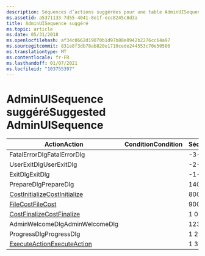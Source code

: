 ```yaml
---
description: Séquences d’actions suggérées pour une table AdminUISequence de base dans une base de données Windows Installer.
ms.assetid: a5371133-7d55-4041-8e1f-ecc8245c8d3a
title: AdminUISequence suggéré
ms.topic: article
ms.date: 05/31/2018
ms.openlocfilehash: af34c0662d19070b1d97b88e8942b2276cc64a97
ms.sourcegitcommit: 831e8f3db78ab820e1710cede244553c70e50500
ms.translationtype: MT
ms.contentlocale: fr-FR
ms.lasthandoff: 01/07/2021
ms.locfileid: "103755397"
---
```

# <a name="suggested-adminuisequence"></a><span data-ttu-id="9c5d5-103">AdminUISequence suggéré</span><span class="sxs-lookup"><span data-stu-id="9c5d5-103">Suggested AdminUISequence</span></span>



| <span data-ttu-id="9c5d5-104">Action</span><span class="sxs-lookup"><span data-stu-id="9c5d5-104">Action</span></span>                                      | <span data-ttu-id="9c5d5-105">Condition</span><span class="sxs-lookup"><span data-stu-id="9c5d5-105">Condition</span></span> | <span data-ttu-id="9c5d5-106">Séquence</span><span class="sxs-lookup"><span data-stu-id="9c5d5-106">Sequence</span></span> |
|---------------------------------------------|-----------|----------|
| <span data-ttu-id="9c5d5-107">FatalErrorDlg</span><span class="sxs-lookup"><span data-stu-id="9c5d5-107">FatalErrorDlg</span></span>                               |           | <span data-ttu-id="9c5d5-108">-3</span><span class="sxs-lookup"><span data-stu-id="9c5d5-108">-3</span></span>       |
| <span data-ttu-id="9c5d5-109">UserExitDlg</span><span class="sxs-lookup"><span data-stu-id="9c5d5-109">UserExitDlg</span></span>                                 |           | <span data-ttu-id="9c5d5-110">-2</span><span class="sxs-lookup"><span data-stu-id="9c5d5-110">-2</span></span>       |
| <span data-ttu-id="9c5d5-111">ExitDlg</span><span class="sxs-lookup"><span data-stu-id="9c5d5-111">ExitDlg</span></span>                                     |           | <span data-ttu-id="9c5d5-112">-1</span><span class="sxs-lookup"><span data-stu-id="9c5d5-112">-1</span></span>       |
| <span data-ttu-id="9c5d5-113">PrepareDlg</span><span class="sxs-lookup"><span data-stu-id="9c5d5-113">PrepareDlg</span></span>                                  |           | <span data-ttu-id="9c5d5-114">140</span><span class="sxs-lookup"><span data-stu-id="9c5d5-114">140</span></span>      |
| [<span data-ttu-id="9c5d5-115">CostInitialize</span><span class="sxs-lookup"><span data-stu-id="9c5d5-115">CostInitialize</span></span>](costinitialize-action.md) |           | <span data-ttu-id="9c5d5-116">800</span><span class="sxs-lookup"><span data-stu-id="9c5d5-116">800</span></span>      |
| [<span data-ttu-id="9c5d5-117">FileCost</span><span class="sxs-lookup"><span data-stu-id="9c5d5-117">FileCost</span></span>](filecost-action.md)             |           | <span data-ttu-id="9c5d5-118">900</span><span class="sxs-lookup"><span data-stu-id="9c5d5-118">900</span></span>      |
| [<span data-ttu-id="9c5d5-119">CostFinalize</span><span class="sxs-lookup"><span data-stu-id="9c5d5-119">CostFinalize</span></span>](costfinalize-action.md)     |           | <span data-ttu-id="9c5d5-120">1 000</span><span class="sxs-lookup"><span data-stu-id="9c5d5-120">1000</span></span>     |
| <span data-ttu-id="9c5d5-121">AdminWelcomeDlg</span><span class="sxs-lookup"><span data-stu-id="9c5d5-121">AdminWelcomeDlg</span></span>                             |           | <span data-ttu-id="9c5d5-122">1230</span><span class="sxs-lookup"><span data-stu-id="9c5d5-122">1230</span></span>     |
| <span data-ttu-id="9c5d5-123">ProgressDlg</span><span class="sxs-lookup"><span data-stu-id="9c5d5-123">ProgressDlg</span></span>                                 |           | <span data-ttu-id="9c5d5-124">1 280</span><span class="sxs-lookup"><span data-stu-id="9c5d5-124">1280</span></span>     |
| [<span data-ttu-id="9c5d5-125">ExecuteAction</span><span class="sxs-lookup"><span data-stu-id="9c5d5-125">ExecuteAction</span></span>](executeaction-action.md)   |           | <span data-ttu-id="9c5d5-126">1 300</span><span class="sxs-lookup"><span data-stu-id="9c5d5-126">1300</span></span>     |



 

 

 



